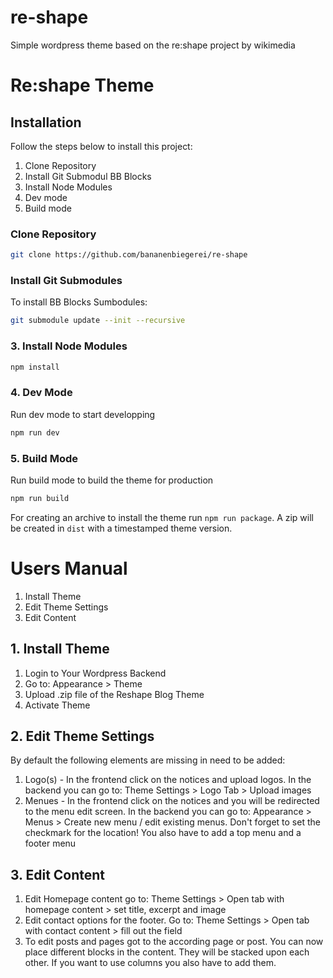 # re-shape
Simple wordpress theme based on the re:shape project by wikimedia
# Re:shape Theme

## Installation

Follow the steps below to install this project:
1. Clone Repository
2. Install Git Submodul BB Blocks
3. Install Node Modules
4. Dev mode
5. Build mode

### Clone Repository
```bash
git clone https://github.com/bananenbiegerei/re-shape
```
### Install Git Submodules

To install BB Blocks Sumbodules:

```bash
git submodule update --init --recursive
```
### 3. Install Node Modules
```bash
npm install
```
### 4. Dev Mode
Run dev mode to start developping
```bash
npm run dev
```
### 5. Build Mode
Run build mode to build the theme for production
```bash
npm run build
```
For creating an archive to install the theme run `npm run package`. A zip will be created in `dist` with a timestamped theme version.

# Users Manual
1. Install Theme
2. Edit Theme Settings
3. Edit Content

## 1. Install Theme
1. Login to Your Wordpress Backend
2. Go to: Appearance > Theme
3. Upload .zip file of the Reshape Blog Theme
4. Activate Theme

## 2. Edit Theme Settings
By default the following elements are missing in need to be added:
1. Logo(s) - In the frontend click on the notices and upload logos. In the backend you can go to: Theme Settings > Logo Tab > Upload images
2. Menues - In the frontend click on the notices and you will be redirected to the menu edit screen. In the backend you can go to: Appearance > Menus > Create new menu / edit existing menus. Don't forget to set the checkmark for the location! You also have to add a top menu and a footer menu

## 3. Edit Content
1. Edit Homepage content go to: Theme Settings > Open tab with homepage content > set title, excerpt and image
2. Edit contact options for the footer. Go to: Theme Settings > Open tab with contact content > fill out the field
3. To edit posts and pages got to the according page or post. You can now place different blocks in the content. They will be stacked upon each other. If you want to use columns you also have to add them.

